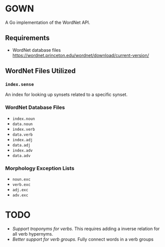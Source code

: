 # GOWN
A Go implementation of the WordNet API.

## Requirements
* WordNet database files https://wordnet.princeton.edu/wordnet/download/current-version/

## WordNet Files Utilized
### `index.sense`
An index for looking up synsets related to a specific synset.

### WordNet Database Files
* `index.noun`
* `data.noun`
* `index.verb`
* `data.verb`
* `index.adj`
* `data.adj`
* `index.adv`
* `data.adv`

### Morphology Exception Lists
* `noun.exc`
* `verb.exc`
* `adj.exc`
* `adv.exc`

# TODO
* *Support troponyms for verbs.* This requires adding a inverse relation for all verb hypernyms.
* *Better support for verb groups.* Fully connect words in a verb groups
